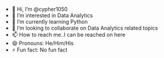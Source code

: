 - 👋 Hi, I’m @cypher1050
- 👀 I’m interested in Data Analytics
- 🌱 I’m currently learning Python
- 💞️ I’m looking to collaborate on Data Analytics related topics
- 📫 How to reach me..I can be reached on here
- 😄 Pronouns: He/Him/His
- ⚡ Fun fact: No fun fact

<!---
cypher1050/cypher1050 is a ✨ special ✨ repository because its `README.md` (this file) appears on your GitHub profile.
You can click the Preview link to take a look at your changes.
--->
